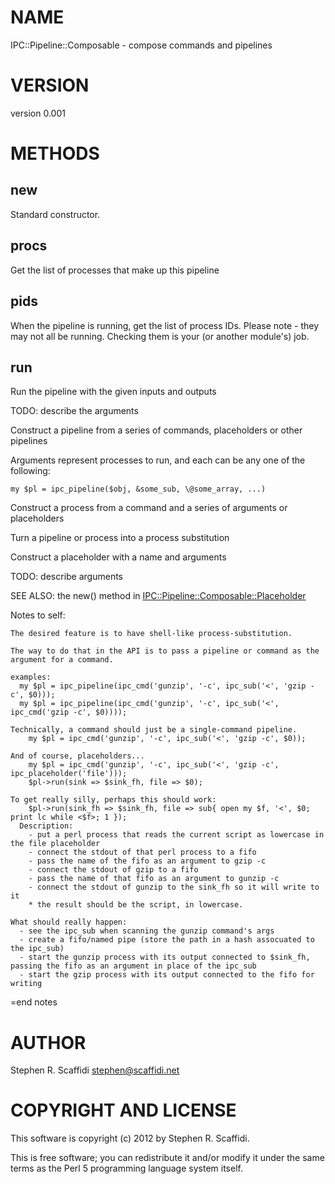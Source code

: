 # NAME

IPC::Pipeline::Composable - compose commands and pipelines

# VERSION

version 0.001

# METHODS

## new

Standard constructor.

## procs

Get the list of processes that make up this pipeline

## pids

When the pipeline is running, get the list of process IDs.
Please note - they may not all be running. Checking them is your (or another
module's) job.

## run

Run the pipeline with the given inputs and outputs

TODO: describe the arguments

Construct a pipeline from a series of commands, placeholders or other pipelines

Arguments represent processes to run, and each can be any one of the following:

    my $pl = ipc_pipeline($obj, &some_sub, \@some_array, ...)

Construct a process from a command and a series of arguments or placeholders

Turn a pipeline or process into a process substitution

Construct a placeholder with a name and arguments

TODO: describe arguments

SEE ALSO: the new() method in [IPC::Pipeline::Composable::Placeholder](http://search.cpan.org/perldoc?IPC::Pipeline::Composable::Placeholder)

Notes to self:

    The desired feature is to have shell-like process-substitution.

    The way to do that in the API is to pass a pipeline or command as the argument for a command.

    examples:
      my $pl = ipc_pipeline(ipc_cmd('gunzip', '-c', ipc_sub('<', 'gzip -c', $0)));
      my $pl = ipc_pipeline(ipc_cmd('gunzip', '-c', ipc_sub('<', ipc_cmd('gzip -c', $0))));

    Technically, a command should just be a single-command pipeline.
        my $pl = ipc_cmd('gunzip', '-c', ipc_sub('<', 'gzip -c', $0));

    And of course, placeholders...
        my $pl = ipc_cmd('gunzip', '-c', ipc_sub('<', 'gzip -c', ipc_placeholder('file')));
        $pl->run(sink => $sink_fh, file => $0);

    To get really silly, perhaps this should work:
        $pl->run(sink_fh => $sink_fh, file => sub{ open my $f, '<', $0; print lc while <$f>; 1 });
      Description:
        - put a perl process that reads the current script as lowercase in the file placeholder
        - connect the stdout of that perl process to a fifo
        - pass the name of the fifo as an argument to gzip -c
        - connect the stdout of gzip to a fifo
        - pass the name of that fifo as an argument to gunzip -c
        - connect the stdout of gunzip to the sink_fh so it will write to it
        * the result should be the script, in lowercase.

    What should really happen:
      - see the ipc_sub when scanning the gunzip command's args
      - create a fifo/named pipe (store the path in a hash assocuated to the ipc_sub)
      - start the gunzip process with its output connected to $sink_fh, passing the fifo as an argument in place of the ipc_sub
      - start the gzip process with its output connected to the fifo for writing
=end notes

# AUTHOR

Stephen R. Scaffidi <stephen@scaffidi.net>

# COPYRIGHT AND LICENSE

This software is copyright (c) 2012 by Stephen R. Scaffidi.

This is free software; you can redistribute it and/or modify it under
the same terms as the Perl 5 programming language system itself.